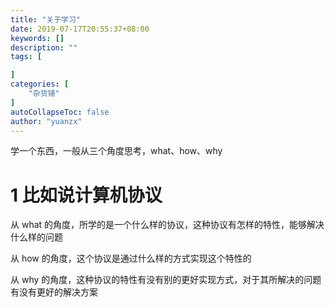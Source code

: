 ```yaml
---
title: "关于学习"
date: 2019-07-17T20:55:37+08:00
keywords: []
description: ""
tags: [

]
categories: [
    "杂货铺"
]
autoCollapseToc: false
author: "yuanzx"
---
```


学一个东西，一般从三个角度思考，what、how、why

# 1 比如说计算机协议

从 what 的角度，所学的是一个什么样的协议，这种协议有怎样的特性，能够解决什么样的问题

从 how 的角度，这个协议是通过什么样的方式实现这个特性的

从 why 的角度，这种协议的特性有没有别的更好实现方式，对于其所解决的问题有没有更好的解决方案